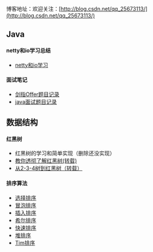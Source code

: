 博客地址：欢迎关注：[http://blog.csdn.net/qq_25673113/](http://blog.csdn.net/qq_25673113/)


## Java

#### netty和io学习总结
- [netty和io学习](https://github.com/lkj41110/netty_dome)
#### 面试笔记
- [剑指Offer题目记录](https://github.com/lkj41110/KnowContainer/blob/master/offer_test/src/com/lk/offer/test/offert题目目录.md)
- [java面试题目记录](https://github.com/lkj41110/KnowContainer/blob/master/java面试题目记录.md)

## 数据结构

#### 红黑树
- 红黑树的学习和简单实现（删除还没实现）
- [教你透彻了解红黑树(转载)](http://www.cnblogs.com/v-July-v/archive/2010/12/29/1983707.html)
- [从2-3-4树到红黑树（转载）](http://www.cnblogs.com/nullzx/p/6111175.html)

#### 排序算法
- [选择排序]()
- [冒泡排序]()
- [插入排序]()
- [希尔排序]()
- [快速排序]()
- [堆排序]()
- [Tim排序]()
